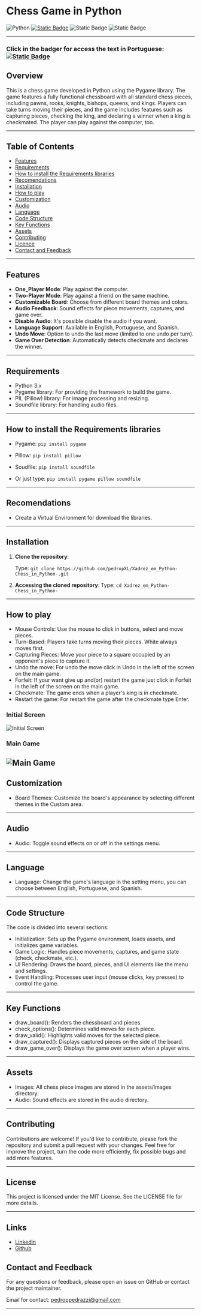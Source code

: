 # **Chess Game in Python**
![Python](https://img.shields.io/badge/Python-FFD43B?style=for-the-badge&logo=python&logoColor=blue)
[![Static Badge](https://img.shields.io/badge/LinkedIn-www.linkedin.com%2Fin%2Fpedropedrazzi-blue)](https://www.linkedin.com/in/pedropedrazzi)
![Static Badge](https://img.shields.io/badge/License-MIT%20License-red)
![Static Badge](https://img.shields.io/badge/English%20-%20US%20-%20black?style=plastic&labelColor=yellow)

---
### **Click in the badger for access the text in Portuguese:** [![Static Badge](https://img.shields.io/badge/Portugu%C3%AAs%20-%20BR%20-%20green?style=plastic&labelColor=blue)](README.pt-br.md)

## **Overview**

This is a chess game developed in Python using the Pygame library. The game features a fully functional chessboard with all standard chess pieces, including pawns, rooks, knights, bishops, queens, and kings. Players can take turns moving their pieces, and the game includes features such as capturing pieces, checking the king, and declaring a winner when a king is checkmated. The player can play against the computer, too.

---

## **Table of Contents**

- [Features](#features)
- [Requirements](#requirements)
- [How to install the Requirements libraries](#how-to-install-the-requirements-libraries)
- [Recomendations](#recomendations)
- [Installation](#installation)
- [How to play](#how-to-play)
- [Customization](#customization)
- [Audio](#audio)
- [Language](#language)
- [Code Structure](#code-structure)
- [Key Functions](#key-functions)
- [Assets](#assets)
- [Contributing](#contributing)
- [Licence](#license)
- [Contact and Feedback](#contact-and-feedback)
---

## **Features**
- **One_Player Mode**: Play against the computer.
- **Two-Player Mode**: Play against a friend on the same machine.
- **Customizable Board**: Choose from different board themes and colors.
- **Audio Feedback**: Sound effects for piece movements, captures, and game over.
- **Disable Audio**: It's possible disable the audio if you want.
- **Language Support**: Available in English, Portuguese, and Spanish.
- **Undo Move**: Option to undo the last move (limited to one undo per turn).
- **Game Over Detection**: Automatically detects checkmate and declares the winner.

---

## **Requirements**
- Python 3.x
- Pygame library: For providing the framework to build the game.
- PIL (Pillow) library: For image processing and resizing.
- Soundfile library: For handling audio files.

---

## **How to install the Requirements libraries**

- Pygame: `pip install pygame`
- Pillow: `pip install pillow`
- Soudfile: `pip install soundfile`

- Or just type: `pip install pygame pillow soundfile`

---

## **Recomendations**

- Create a Virtual Environment for download the libraries.

---

## **Installation**
1. **Clone the repository**:
   
   Type: `git clone https://github.com/pedropXL/Xadrez_em_Python-Chess_in_Python-.git`

2. **Accessing the cloned repository**:
    Type: `cd Xadrez_em_Python-Chess_in_Python-`

---

## **How to play**

- Mouse Controls: Use the mouse to click in buttons, select and move pieces.
- Turn-Based: Players take turns moving their pieces. White always moves first.
- Capturing Pieces: Move your piece to a square occupied by an opponent's piece to capture it.
- Undo the move: For undo the move click in Undo in the left of the screen on the main game.
- Forfeit: If your want give up and(or) restart the game just click in Forfeit in the left of the screen on the main game.
- Checkmate: The game ends when a player's king is in checkmate.
- Restart the game: For restart the game after the checkmate type Enter.

### **Initial Screen**

![Initial Screen](/README_images/Initial%20screen.png)

### **Main Game**
![Main Game](/README_images/Main%20game.png)
---

## **Customization**

- Board Themes: Customize the board's appearance by selecting different themes in the Custom area.

---

## **Audio**

- Audio: Toggle sound effects on or off in the settings menu.

---

## **Language**

- Language: Change the game's language in the setting menu, you can choose between English, Portuguese, and Spanish.

---

## **Code Structure**

The code is divided into several sections:

- Initialization: Sets up the Pygame environment, loads assets, and initializes game variables.
- Game Logic: Handles piece movements, captures, and game state (check, checkmate, etc.).
- UI Rendering: Draws the board, pieces, and UI elements like the menu and settings.
- Event Handling: Processes user input (mouse clicks, key presses) to control the game.

---

## **Key Functions**

- draw_board(): Renders the chessboard and pieces.
- check_options(): Determines valid moves for each piece.
- draw_valid(): Highlights valid moves for the selected piece.
- draw_captured(): Displays captured pieces on the side of the board.
- draw_game_over(): Displays the game over screen when a player wins.

---

## **Assets**

- Images: All chess piece images are stored in the assets/images directory.
- Audio: Sound effects are stored in the audio directory.

---

## **Contributing**

Contributions are welcome! If you'd like to contribute, please fork the repository and submit a pull request with your changes. Feel free for improve the project, turn the code more efficiently, fix possible bugs and add more features.

---

## **License**
This project is licensed under the MIT License. See the LICENSE file for more details.

---

## **Links**

- [Linkedin](https://www.linkedin.com/in/pedropedrazzi)
- [Github](https://github.com/pedropXL)

## **Contact and Feedback**

For any questions or feedback, please open an issue on GitHub or contact the project maintainer.

Email for contact: pedroppedrazzi@gmail.com

---